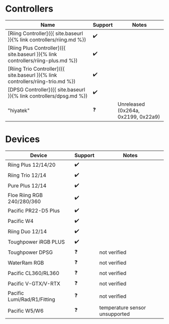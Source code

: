 # Controllers

| Name                                                                            | Support            | Notes 
|---------------------------------------------------------------------------------|--------------------|-------------------------------------|
| [Riing Controller]({{ site.baseurl }}{% link controllers/riing.md %})           | :heavy_check_mark: |                                     |
| [Riing Plus Controller]({{ site.baseurl }}{% link controllers/riing-plus.md %}) | :heavy_check_mark: |                                     |
| [Riing Trio Controller]({{ site.baseurl }}{% link controllers/riing-trio.md %}) | :heavy_check_mark: |                                     |
| [DPSG Controller]({{ site.baseurl }}{% link controllers/dpsg.md %})             | :heavy_check_mark: |                                     |
| "hiyatek"                                                                       | :question:         | Unreleased (0x264a, 0x2199, 0x22a9) |

# Devices

| Device                      | Support            | Notes
|-----------------------------|--------------------|-------------------------------
| Riing Plus 12/14/20         | :heavy_check_mark: |
| Riing Trio 12/14            | :heavy_check_mark: |
| Pure Plus 12/14             | :heavy_check_mark: |
| Floe Riing RGB 240/280/360  | :heavy_check_mark: |
| Pacific PR22-D5 Plus        | :heavy_check_mark: |
| Pacific W4                  | :heavy_check_mark: |
| Riing Duo 12/14             | :heavy_check_mark: |
| Toughpower iRGB PLUS        | :heavy_check_mark: |
| Toughpower DPSG             | :question:         | not verified
| WaterRam RGB                | :question:         | not verified
| Pacific CL360/RL360         | :question:         | not verified
| Pacific V-GTX/V-RTX         | :question:         | not verified
| Pacific Lumi/Rad/R1/Fitting | :question:         | not verified
| Pacific W5/W6               | :question:         | temperature sensor unsupported